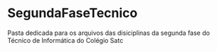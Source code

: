 # SegundaFaseTecnico
Pasta dedicada para os arquivos das disiciplinas da segunda fase do Técnico de Informática do Colégio Satc

